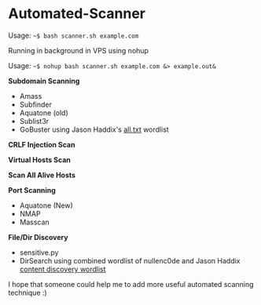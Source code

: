 # Automated-Scanner

Usage: `~$ bash scanner.sh example.com`

Running in background in VPS using nohup

Usage: `~$ nohup bash scanner.sh example.com &> example.out&`

**Subdomain Scanning**
* Amass
* Subfinder
* Aquatone (old)
* Sublist3r
* GoBuster using Jason Haddix's [all.txt](https://mega.nz/#!v5hSyQJB!d8EO0wztmpBEi4ysxfWSaM_e0E7Lf4Ip5SYL4ZFP9TU) wordlist

**CRLF Injection Scan**

**Virtual Hosts Scan**

**Scan All Alive Hosts**

**Port Scanning**
* Aquatone (New)
* NMAP
* Masscan

**File/Dir Discovery**
* sensitive.py
* DirSearch using combined wordlist of nullenc0de and Jason Haddix [content discovery wordlist](https://mega.nz/#!Pgom0azQ!ZK9m085CpimYHp5Z9adqL9oFSIG3PGoTGj0kdxclgME)

I hope that someone could help me to add more useful automated scanning technique :)

